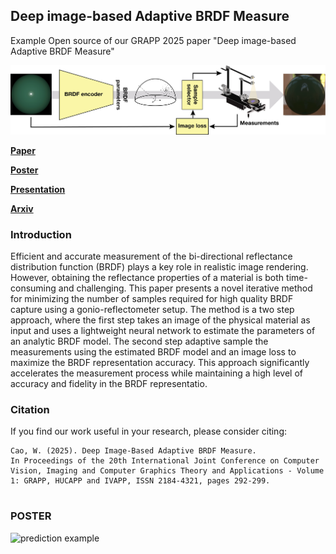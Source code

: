 ## Deep image-based Adaptive BRDF Measure
Example Open source of our GRAPP 2025 paper "Deep image-based Adaptive BRDF Measure"

![prediction example](figs/adaptive_j.png)

[**Paper**](https://arxiv.org/abs/2410.02917)

[**Poster**](figs/GRAPP_2025_239.pdf)

[**Presentation**](figs/grapp2.pdf)

[**Arxiv**](https://arxiv.org/abs/2410.02917)





### Introduction
Efficient and accurate measurement of the bi-directional reflectance distribution function (BRDF) plays a key role in realistic image rendering. However, obtaining the reflectance properties of a material is both time-consuming and challenging. This paper presents a novel iterative method for minimizing the number of samples required for high quality BRDF capture using a gonio-reflectometer setup. The method is a two step approach, where the first step takes an image of the physical material as input and uses a lightweight neural network to estimate the parameters of an analytic BRDF model. The second step adaptive sample the measurements using the estimated BRDF model and an image loss to maximize the BRDF representation accuracy. This approach significantly accelerates the measurement process while maintaining a high level of accuracy and fidelity in the BRDF representatio.


### Citation
If you find our work useful in your research, please consider citing:
```
Cao, W. (2025). Deep Image-Based Adaptive BRDF Measure.
In Proceedings of the 20th International Joint Conference on Computer Vision, Imaging and Computer Graphics Theory and Applications - Volume 1: GRAPP, HUCAPP and IVAPP, ISSN 2184-4321, pages 292-299. 
 
```

### POSTER
![prediction example](figs/Deep_image_based_Adaptive_BRDF_Measure_poster-1.png)

